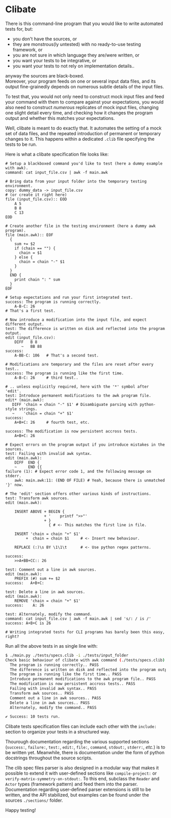 # Clibate

There is this command-line program
that you would like to write automated tests for, but:
- you don't have the sources, or
- they are monstrous(ly untested) with no ready-to-use testing framework, or
- you are not sure in which language they are/were written, or
- you want your tests to be integrative, or
- you want your tests to not rely on implementation details..

anyway the sources are black-boxed.  
Moreover, your program feeds on one or several input data files,
and its output fine-grainedly depends
on numerous subtle details of the input files.

To test that, you would not only need to construct mock input files
and feed your command with them to compare against your expectations,
you would also need to construct *numerous* replicates of mock input files,
changing one slight detail every time,
and checking how it changes the program output and whether this matches
your expectations.

Well, clibate is meant to do exactly that.
It automates the setting of a mock set of data files,
and the repeated introduction of permanent or temporary changes to it.
This happens within a dedicated `.clib` file specifying the tests to be run.

Here is what a clibate specification file looks like:

```clib
# Setup a blackboxed command you'd like to test (here a dummy example with awk).
command: cat input_file.csv | awk -f main.awk

# Bring data from your input folder into the temporary testing environment.
copy: dummy_data -> input_file.csv
# (or create it right here)
file (input_file.csv):: EOD
    A 5
    B 8
    C 13
EOD

# Create another file in the testing environment (here a dummy awk program).
file (main.awk):: EOF
  {
    sum += $2
    if (chain == "") {
      chain = $1
    } else {
      chain = chain "-" $1
    }
  }
  END {
    print chain ": " sum
  }
EOF

# Setup expectations and run your first integrated test.
success: The program is running correctly.
    A-B-C: 26
# That's a first test.

# Now introduce a modification into the input file, and expect different output.
test: The difference is written on disk and reflected into the program output.
edit (input_file.csv):
    DIFF   B 8
       ~   BB 88
success:
    A-BB-C: 106   # That's a second test.

# Modifications are temporary and the files are reset after every test..
success: The program is running like the first time.
    A-B-C: 26     # third test..

# .. unless explicitly required, here with the '*' symbol after 'edit'.
test: Introduce permanent modifications to the awk program file.
edit* (main.awk):
   DIFF 'chain = chain "-" $1' # Disambiguate parsing with python-style strings.
   ~    'chain = chain "+" $1'
success:
    A+B+C: 26     # fourth test, etc.

success: The modification is now persistent accross tests.
    A+B+C: 26

# Expect errors on the program output if you introduce mistakes in the sources.
test: Failing with invalid awk syntax.
edit (main.awk):
    DIFF  END {
    ~     END {{
failure (1): # Expect error code 1, and the following message on stderr.
    awk: main.awk:11: (END OF FILE) # Yeah, because there is unmatched '}' now.

# The 'edit' section offers other various kinds of instructions.
test: Transform awk sources.
edit (main.awk):

    INSERT ABOVE + BEGIN {
                 + '    printf ">>"'
                 + }
                   { # <- This matches the first line in file.

    INSERT 'chain = chain "+" $1'
         +  chain = chain $1     # <- Insert new behaviour.

    REPLACE (:)\s BY \1\1\t      # <- Use python regex patterns.

success:
    >>A+BB+CC::	26

test: Comment out a line in awk sources.
edit (main.awk):
    PREFIX (#) sum += $2
success:   A+B+C:

test: Delete a line in awk sources.
edit (main.awk):
    REMOVE 'chain = chain "+" $1'
success:    A: 26

test: Alternately, modify the command.
command: cat input_file.csv | awk -f main.awk | sed 's/: / is /'
success: A+B+C is 26

# Writing integrated tests for CLI programs has barely been this easy, right?
```

Run all the above tests in as single line with:

```sh
$ ./main.py ./tests/specs.clib -i ./tests/input_folder
Check basic behaviour of clibate with awk command (./tests/specs.clib):
  The program is running correctly.. PASS
  The difference is written on disk and reflected into the program output.. PASS
  The program is running like the first time.. PASS
  Introduce permanent modifications to the awk program file.. PASS
  The modification is now persistent accross tests.. PASS
  Failing with invalid awk syntax.. PASS
  Transform awk sources.. PASS
  Comment out a line in awk sources.. PASS
  Delete a line in awk sources.. PASS
  Alternately, modify the command.. PASS

✔ Success: 10 tests run.
```

Clibate tests specification files can include each other with the `include:`
section to organize your tests in a structured way.

Thourough documentation regarding the various supported sections
(`success:`, `failure:`, `test:`, `edit:`, `file:`, `command`,
`stdout:`, `stderr:`, *etc.*)
is to be written yet.
Meanwhile, there is documentation under the form of python docstrings
throughout the source scripts.

The clib spec files parser is also designed in a modular way
that makes it possible to extend it with user-defined sections
like `compile-project:` or `verify-matrix-symmetry-on-stdout:`.
To this end, subclass the `Reader` and `Actor` types (framework pattern)
and feed them into the parser.
Documentation regarding user-defined parser extensions is still to be written,
and the API stabilized,
but examples can be found under the sources `./sections/` folder.

Happy testing!
